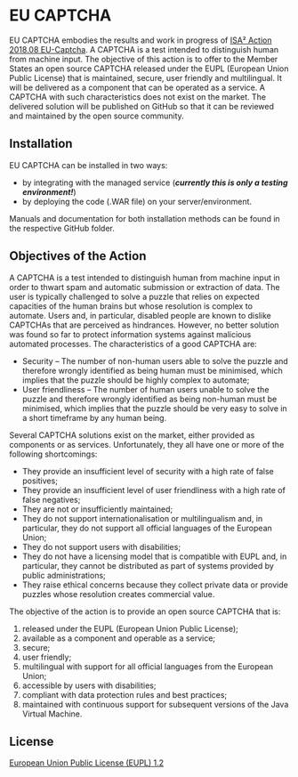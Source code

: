 # EU CAPTCHA

EU CAPTCHA embodies the results and work in progress of [ISA² Action 2018.08 EU-Captcha](https://ec.europa.eu/isa2/actions/developing-open-source-captcha_en). 
A CAPTCHA is a test intended to distinguish human from machine input. The objective of this action is to offer to the Member States an open source CAPTCHA released under the EUPL (European Union Public License) that is maintained, secure, user friendly and multilingual. It will be delivered as a component that can be operated as a service. A CAPTCHA with such characteristics does not exist on the market. The delivered solution will be published on GitHub so that it can be reviewed and maintained by the open source community.

## Installation

EU CAPTCHA can be installed in two ways:
- by integrating with the managed service (_**currently this is only a testing environment!**_)
- by deploying the code (.WAR file) on your server/environment.

Manuals and documentation for both installation methods can be found in the respective GitHub folder. 

## Objectives of the Action
A CAPTCHA is a test intended to distinguish human from machine input in order to thwart spam and automatic submission or extraction of data. The user is typically challenged to solve a puzzle that relies on expected capacities of the human brains but whose resolution is complex to automate. 
Users and, in particular, disabled people are known to dislike CAPTCHAs that are perceived as hindrances. However, no better solution was found so far to protect information systems against malicious automated processes. 
The characteristics of a good CAPTCHA are: 
- Security – The number of non-human users able to solve the puzzle and therefore wrongly identified as being human must be minimised, which implies that the puzzle should be highly complex to automate; 
- User friendliness – The number of human users unable to solve the puzzle and therefore wrongly identified as being non-human must be minimised, which implies that the puzzle should be very easy to solve in a short timeframe by any human being. 

Several CAPTCHA solutions exist on the market, either provided as components or as services. Unfortunately, they all have one or more of the following shortcomings: 
- They provide an insufficient level of security with a high rate of false positives; 
- They provide an insufficient level of user friendliness with a high rate of false negatives; 
- They are not or insufficiently maintained; 
- They do not support internationalisation or multilingualism and, in particular, they do not support all official languages of the European Union; 
- They do not support users with disabilities; 
- They do not have a licensing model that is compatible with EUPL and, in particular, they cannot be distributed as part of systems provided by public administrations; 
- They raise ethical concerns because they collect private data or provide puzzles whose resolution creates commercial value. 

The objective of the action is to provide an open source CAPTCHA that is: 
1. released under the EUPL (European Union Public License); 
2. available as a component and operable as a service; 
3. secure; 
4. user friendly; 
5. multilingual with support for all official languages from the European Union; 
6. accessible by users with disabilities; 
7. compliant with data protection rules and best practices; 
8. maintained with continuous support for subsequent versions of the Java Virtual Machine. 

## License

[European Union Public License (EUPL) 1.2](https://github.com/pwc-technology-be/EU-CAPTCHA/blob/master/LICENSE.md)
